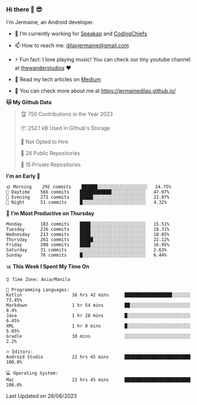 ### Hi there 👋 😎
I'm Jermaine, an Android developer.

- 🔭 I’m currently working for [Speakap](https://www.speakap.com/) and [CodingChiefs](https://codingchiefs.com/en/)

- 📫 How to reach me: dilaojermaine@gmail.com

- ⚡ Fun fact: I love playing music! You can check our tiny youtube channel at [thewanderstudios](https://www.youtube.com/thewanderstudios) ♥️

- 📖 Read my tech articles on [Medium](https://jermainedilao.medium.com/)

- 👀 You can check more about me at https://jermainedilao.github.io/

<!--
**jermainedilao/jermainedilao** is a ✨ _special_ ✨ repository because its `README.md` (this file) appears on your GitHub profile.

Here are some ideas to get you started:

- 🔭 I’m currently working on ...
- 🌱 I’m currently learning ...
- 👯 I’m looking to collaborate on ...
- 🤔 I’m looking for help with ...
- 💬 Ask me about ...
- 📫 How to reach me: ...
- 😄 Pronouns: ...
- ⚡ Fun fact: ...
-->

<!--START_SECTION:waka-->
**🐱 My Github Data** 

> 🏆 750 Contributions in the Year 2023
 > 
> 📦 252.1 kB Used in Github's Storage 
 > 
> 🚫 Not Opted to Hire
 > 
> 📜 28 Public Repositories 
 > 
> 🔑 15 Private Repositories  
 > 
**I'm an Early 🐤** 

```text
🌞 Morning    292 commits    ██████░░░░░░░░░░░░░░░░░░░   24.75% 
🌆 Daytime    566 commits    ████████████░░░░░░░░░░░░░   47.97% 
🌃 Evening    271 commits    █████░░░░░░░░░░░░░░░░░░░░   22.97% 
🌙 Night      51 commits     █░░░░░░░░░░░░░░░░░░░░░░░░   4.32%

```
📅 **I'm Most Productive on Thursday** 

```text
Monday       183 commits    ████░░░░░░░░░░░░░░░░░░░░░   15.51% 
Tuesday      216 commits    ████░░░░░░░░░░░░░░░░░░░░░   18.31% 
Wednesday    213 commits    ████░░░░░░░░░░░░░░░░░░░░░   18.05% 
Thursday     261 commits    █████░░░░░░░░░░░░░░░░░░░░   22.12% 
Friday       200 commits    ████░░░░░░░░░░░░░░░░░░░░░   16.95% 
Saturday     31 commits     ░░░░░░░░░░░░░░░░░░░░░░░░░   2.63% 
Sunday       76 commits     █░░░░░░░░░░░░░░░░░░░░░░░░   6.44%

```


📊 **This Week I Spent My Time On** 

```text
⌚︎ Time Zone: Asia/Manila

💬 Programming Languages: 
Kotlin                   16 hrs 42 mins      ██████████████████░░░░░░░   73.45% 
Markdown                 1 hr 54 mins        ██░░░░░░░░░░░░░░░░░░░░░░░   8.4% 
Java                     1 hr 28 mins        █░░░░░░░░░░░░░░░░░░░░░░░░   6.45% 
XML                      1 hr 8 mins         █░░░░░░░░░░░░░░░░░░░░░░░░   5.05% 
Gradle                   30 mins             ░░░░░░░░░░░░░░░░░░░░░░░░░   2.2%

🔥 Editors: 
Android Studio           22 hrs 45 mins      █████████████████████████   100.0%

💻 Operating System: 
Mac                      22 hrs 45 mins      █████████████████████████   100.0%

```


 Last Updated on 28/06/2023
<!--END_SECTION:waka-->
